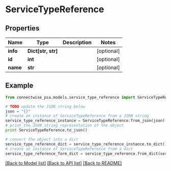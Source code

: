 # ServiceTypeReference


## Properties
Name | Type | Description | Notes
------------ | ------------- | ------------- | -------------
**info** | **Dict[str, str]** |  | [optional] 
**id** | **int** |  | [optional] 
**name** | **str** |  | [optional] 

## Example

```python
from connectwise_psa.models.service_type_reference import ServiceTypeReference

# TODO update the JSON string below
json = "{}"
# create an instance of ServiceTypeReference from a JSON string
service_type_reference_instance = ServiceTypeReference.from_json(json)
# print the JSON string representation of the object
print ServiceTypeReference.to_json()

# convert the object into a dict
service_type_reference_dict = service_type_reference_instance.to_dict()
# create an instance of ServiceTypeReference from a dict
service_type_reference_form_dict = service_type_reference.from_dict(service_type_reference_dict)
```
[[Back to Model list]](../README.md#documentation-for-models) [[Back to API list]](../README.md#documentation-for-api-endpoints) [[Back to README]](../README.md)


